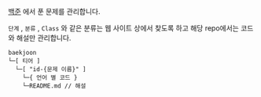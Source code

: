 [백준](https://boj.kr/) 에서 푼 문제를 관리합니다.

`단계` , `분류` , `Class` 와 같은 분류는 웹 사이트 상에서 찾도록 하고 해당 repo에서는 코드와 해설만 관리합니다.

```
baekjoon
└─[ 티어 ]
  └─[ "id-{문제 이름}" ]
    └─{ 언어 별 코드 }
    └─README.md // 해설
```
